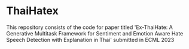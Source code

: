 # ThaiHatex
This repository consists of the code for paper titled 'Ex-ThaiHate: A Generative Multitask Framework for Sentiment and Emotion Aware Hate Speech Detection with Explanation in Thai' submitted in ECML 2023

